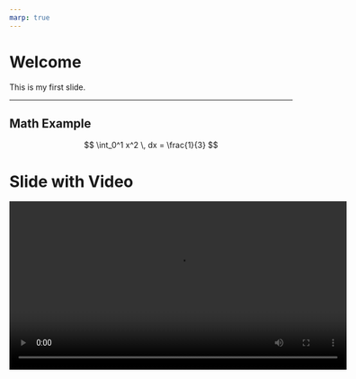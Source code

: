 ```yaml
---
marp: true
---
```


# Welcome

This is my first slide.

---

## Math Example

$$
\int_0^1 x^2 \, dx = \frac{1}{3}
$$
# Slide with Video

<video controls width="600">
  <source src="video.mp4" type="video/mp4">
  Your browser does not support the video tag.
</video>
